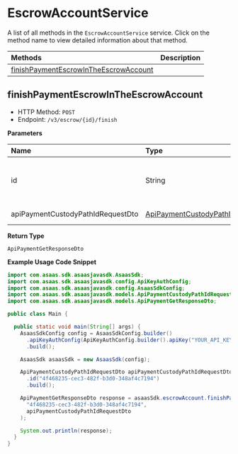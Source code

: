 # EscrowAccountService

A list of all methods in the `EscrowAccountService` service. Click on the method name to view detailed information about that method.

| Methods                                                                         | Description |
| :------------------------------------------------------------------------------ | :---------- |
| [finishPaymentEscrowInTheEscrowAccount](#finishpaymentescrowintheescrowaccount) |             |

## finishPaymentEscrowInTheEscrowAccount

- HTTP Method: `POST`
- Endpoint: `/v3/escrow/{id}/finish`

**Parameters**

| Name                              | Type                                                                                | Required | Description                               |
| :-------------------------------- | :---------------------------------------------------------------------------------- | :------- | :---------------------------------------- |
| id                                | String                                                                              | ✅       | Unique payment escrow identifier in Asaas |
| apiPaymentCustodyPathIdRequestDto | [ApiPaymentCustodyPathIdRequestDto](../models/ApiPaymentCustodyPathIdRequestDto.md) | ❌       | Request Body                              |

**Return Type**

`ApiPaymentGetResponseDto`

**Example Usage Code Snippet**

```java
import com.asaas.sdk.asaasjavasdk.AsaasSdk;
import com.asaas.sdk.asaasjavasdk.config.ApiKeyAuthConfig;
import com.asaas.sdk.asaasjavasdk.config.AsaasSdkConfig;
import com.asaas.sdk.asaasjavasdk.models.ApiPaymentCustodyPathIdRequestDto;
import com.asaas.sdk.asaasjavasdk.models.ApiPaymentGetResponseDto;

public class Main {

  public static void main(String[] args) {
    AsaasSdkConfig config = AsaasSdkConfig.builder()
      .apiKeyAuthConfig(ApiKeyAuthConfig.builder().apiKey("YOUR_API_KEY").build())
      .build();

    AsaasSdk asaasSdk = new AsaasSdk(config);

    ApiPaymentCustodyPathIdRequestDto apiPaymentCustodyPathIdRequestDto = ApiPaymentCustodyPathIdRequestDto.builder()
      .id("4f468235-cec3-482f-b3d0-348af4c7194")
      .build();

    ApiPaymentGetResponseDto response = asaasSdk.escrowAccount.finishPaymentEscrowInTheEscrowAccount(
      "4f468235-cec3-482f-b3d0-348af4c7194",
      apiPaymentCustodyPathIdRequestDto
    );

    System.out.println(response);
  }
}

```

<!-- This file was generated by liblab | https://liblab.com/ -->
